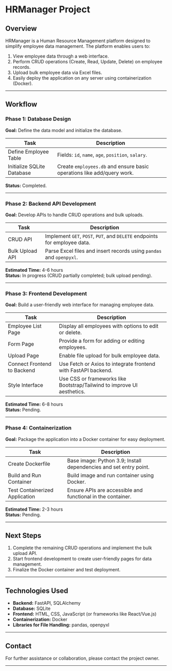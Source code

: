 # HRManager Project

## Overview
HRManager is a Human Resource Management platform designed to simplify employee data management. The platform enables users to:

1. View employee data through a web interface.
2. Perform CRUD operations (Create, Read, Update, Delete) on employee records.
3. Upload bulk employee data via Excel files.
4. Easily deploy the application on any server using containerization (Docker).

---

## Workflow

### Phase 1: Database Design
**Goal:** Define the data model and initialize the database.

| Task                           | Description                                                                 |
|--------------------------------|-----------------------------------------------------------------------------|
| Define Employee Table          | Fields: `id`, `name`, `age`, `position`, `salary`.                          |
| Initialize SQLite Database     | Create `employees.db` and ensure basic operations like add/query work.     |

**Status:** Completed.

---

### Phase 2: Backend API Development
**Goal:** Develop APIs to handle CRUD operations and bulk uploads.

| Task                           | Description                                                                 |
|--------------------------------|-----------------------------------------------------------------------------|
| CRUD API                       | Implement `GET`, `POST`, `PUT`, and `DELETE` endpoints for employee data.   |
| Bulk Upload API                | Parse Excel files and insert records using `pandas` and `openpyxl`.         |

**Estimated Time:** 4-6 hours  
**Status:** In progress (CRUD partially completed; bulk upload pending).

---

### Phase 3: Frontend Development
**Goal:** Build a user-friendly web interface for managing employee data.

| Task                           | Description                                                                 |
|--------------------------------|-----------------------------------------------------------------------------|
| Employee List Page             | Display all employees with options to edit or delete.                      |
| Form Page                      | Provide a form for adding or editing employees.                             |
| Upload Page                    | Enable file upload for bulk employee data.                                  |
| Connect Frontend to Backend    | Use Fetch or Axios to integrate frontend with FastAPI backend.              |
| Style Interface                | Use CSS or frameworks like Bootstrap/Tailwind to improve UI aesthetics.     |

**Estimated Time:** 6-8 hours  
**Status:** Pending.

---

### Phase 4: Containerization
**Goal:** Package the application into a Docker container for easy deployment.

| Task                           | Description                                                                 |
|--------------------------------|-----------------------------------------------------------------------------|
| Create Dockerfile              | Base image: Python 3.9; Install dependencies and set entry point.           |
| Build and Run Container        | Build image and run container using Docker.                                 |
| Test Containerized Application | Ensure APIs are accessible and functional in the container.                 |

**Estimated Time:** 2-3 hours  
**Status:** Pending.

---

## Next Steps
1. Complete the remaining CRUD operations and implement the bulk upload API.
2. Start frontend development to create user-friendly pages for data management.
3. Finalize the Docker container and test deployment.

---

## Technologies Used
- **Backend:** FastAPI, SQLAlchemy
- **Database:** SQLite
- **Frontend:** HTML, CSS, JavaScript (or frameworks like React/Vue.js)
- **Containerization:** Docker
- **Libraries for File Handling:** pandas, openpyxl

---

## Contact
For further assistance or collaboration, please contact the project owner.

---

